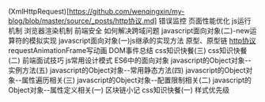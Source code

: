 (XmlHttpRequest)[https://github.com/wenqingxin/my-blog/blob/master/source/_posts/http协议.md]
错误监控
页面性能优化
js运行机制
浏览器渲染机制
前端安全
如何解决跨域问题
javascript面向对象(二)-new运算符的模拟实现
javascript面向对象(一)js继承的实现方法
原型、原型链
[http协议](https://github.com/wenqingxin/my-blog/blob/master/source/_posts/http协议.md)
requestAnimationFrame写动画
DOM事件总结
css知识快餐(三)
css知识快餐(二)
前端面试技巧
js常用设计模式
ES6中的面向对象
javascript的Object对象--实例方法(五)
javascript的Object对象--常用静态方法(四)
javascript的Object对象--属性遍历相关(三)
javascript的Object对象--配置限制相关(二)
javascript的Object对象--属性定义相关(一)
区块链小记
css知识快餐(一) 样式优先级